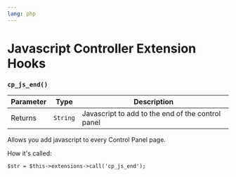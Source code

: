 ```yaml
---
lang: php
---
```


<!--
    This source file is part of the open source project
    ExpressionEngine User Guide (https://github.com/ExpressionEngine/ExpressionEngine-User-Guide)

    @link      https://expressionengine.com/
    @copyright Copyright (c) 2003-2020, Packet Tide, LLC (https://ellislab.com)
    @license   https://expressionengine.com/license Licensed under Apache License, Version 2.0
-->

# Javascript Controller Extension Hooks

### `cp_js_end()`

| Parameter | Type     | Description                                       |
| --------- | -------- | ------------------------------------------------- |
| Returns   | `String` | Javascript to add to the end of the control panel |

Allows you add javascript to every Control Panel page.

How it's called:

    $str = $this->extensions->call('cp_js_end');
